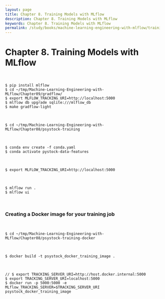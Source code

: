 ```yaml
---
layout: page
title: Chapter 8. Training Models with MLflow
description: Chapter 8. Training Models with MLflow
keywords: Chapter 8. Training Models with MLflow
permalink: /study/books/machine-learning-engineering-with-mlflow/training-models-with-mlflow/
---
```


# Chapter 8. Training Models with MLflow

<br/>

```
$ pip install mlflow
$ cd ~/tmp/Machine-Learning-Engineering-with-MLflow/Chapter09/gradflow/
$ export MLFLOW_TRACKING_URI=http://localhost:5000
$ mlflow db upgrade sqlite:///mlflow_db
$ make gradflow-light
```

<br/>

```
$ cd ~/tmp/Machine-Learning-Engineering-with-MLflow/Chapter08/psystock-training
```

<br/>

```
$ conda env create -f conda.yaml
$ conda activate pystock-data-features
```

<br/>

```
$ export MLFLOW_TRACKING_URI=http://localhost:5000
```

<br/>

```
$ mlflow run .
$ mlflow ui
```

<br/>

### Creating a Docker image for your training job

<br/>

```
$ cd ~/tmp/Machine-Learning-Engineering-with-MLflow/Chapter08/psystock-training-docker
```

<br/>

```
$ docker build -t psystock_docker_training_image .
```

<br/>

```
// $ export TRACKING_SERVER_URI=http://host.docker.internal:5000
$ export TRACKING_SERVER_URI=localhost:5000
$ docker run -p 5000:5000 -e MLflow_TRACKING_SERVER=$TRACKING_SERVER_URI psystock_docker_training_image
```
